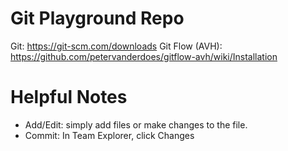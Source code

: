 # Git Playground Repo

Git: https://git-scm.com/downloads
Git Flow (AVH): https://github.com/petervanderdoes/gitflow-avh/wiki/Installation


# Helpful Notes
- Add/Edit: simply add files or make changes to the file.
- Commit: In Team Explorer, click Changes
